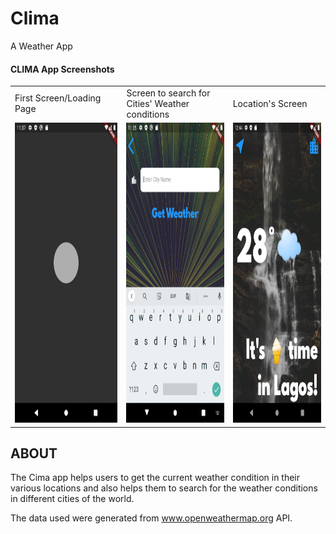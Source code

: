 # Clima
A Weather App


 #### CLIMA App Screenshots

<table>
  <tr>
    <td>First Screen/Loading Page</td>
     <td>Screen to search for Cities' Weather conditions</td>
     <td>Location's Screen</td>
  </tr>
  <tr>
    <td><img src="https://github.com/jonyoung123/Clima/blob/main/loadingpage.png" width=270 height=480></td>
    <td><img src="https://github.com/jonyoung123/Clima/blob/main/cityscreen.png" width=270 height=480></td>
    <td><img src="https://github.com/jonyoung123/Clima/blob/main/Screenshot_1654213491.png" width=270 height=480></td>
  </tr>
 </table>


## ABOUT
The Cima app helps users to get the current weather condition in their various locations and also helps them to search for the weather conditions in different cities of the world.

The data used were generated from www.openweathermap.org API.
